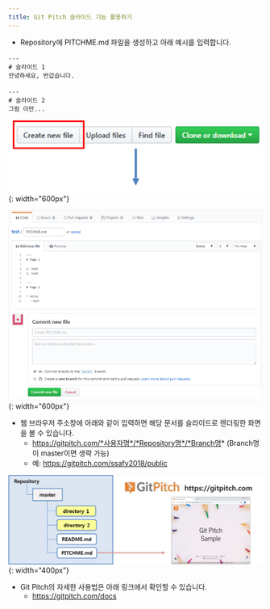```yaml
---
title: Git Pitch 슬라이드 기능 활용하기
---
```


* Repository에 PITCHME.md 파일을 생성하고 아래 예시를 입력합니다.

```
---
# 슬라이드 1
안녕하세요, 반갑습니다.

---
# 슬라이드 2
그럼 이만...
```

![Create PITCHME.md](../images/create_pitchme_1.png){: width="600px"}

![Create PITCHME.md](../images/create_pitchme_2.png){: width="600px"}


* 웹 브라우저 주소창에 아래와 같이 입력하면 해당 문서를 슬라이드로 렌더링한 화면을 볼 수 있습니다.
  - https://gitpitch.com/*사용자명*/*Repository명*/*Branch명* (Branch명이 master이면 생략 가능)
  - 예: https://gitpitch.com/ssafy2018/public

![Open GitHub md file from GitPitch](../images/github_to_gitpitch.png){: width="400px"}


* Git Pitch의 자세한 사용법은 아래 링크에서 확인할 수 있습니다.
  - https://gitpitch.com/docs
